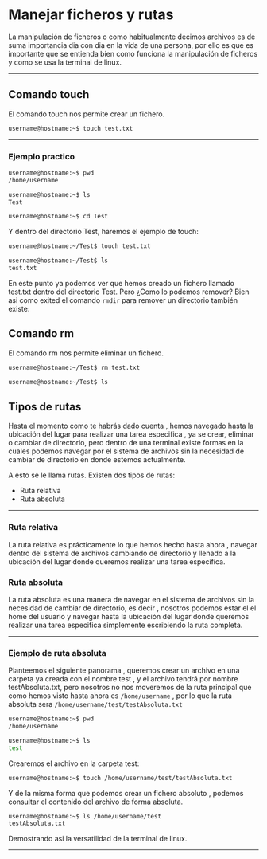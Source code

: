 # Manejar ficheros y rutas

La manipulación de ficheros o como habitualmente decimos archivos es de suma importancia dia con dia en la vida de una
persona, por ello es que es importante que se entienda bien como funciona la manipulación de ficheros y como se usa la
terminal de linux.

---

## Comando touch

El comando touch nos permite crear un fichero.

```bash
username@hostname:~$ touch test.txt
```

---

### Ejemplo practico

```bash
username@hostname:~$ pwd
/home/username
```

```bash
username@hostname:~$ ls
Test
```

```bash
username@hostname:~$ cd Test
```

Y dentro del directorio Test, haremos el ejemplo de touch:

```bash
username@hostname:~/Test$ touch test.txt
```

```bash
username@hostname:~/Test$ ls
test.txt
```

En este punto ya podemos ver que hemos creado un fichero llamado test.txt dentro del directorio Test.
Pero ¿Como lo podemos remover? Bien asi como exited el comando `rmdir` para remover un directorio también existe:

## Comando rm

El comando rm nos permite eliminar un fichero.

```bash
username@hostname:~/Test$ rm test.txt
```

```bash
username@hostname:~/Test$ ls

```

## Tipos de rutas

Hasta el momento como te habrás dado cuenta , hemos navegado hasta la ubicación del lugar para realizar una tarea
especifica , ya se crear, eliminar o cambiar de directorio, pero dentro de una terminal existe formas en la cuales
podemos navegar por el sistema de archivos sin la necesidad de cambiar de directorio en donde estemos actualmente.

A esto se le llama rutas. Existen dos tipos de rutas:

- Ruta relativa
- Ruta absoluta

---

### Ruta relativa

La ruta relativa es prácticamente lo que hemos hecho hasta ahora , navegar dentro del sistema de archivos cambiando de
directorio y llenado a la ubicación del lugar donde queremos realizar una tarea especifica.

### Ruta absoluta

La ruta absoluta es una manera de navegar en el sistema de archivos sin la necesidad de cambiar de directorio, es decir
, nosotros podemos estar el el home del usuario y navegar hasta la ubicación del lugar donde queremos realizar una tarea
especifica simplemente escribiendo la ruta completa.

---

### Ejemplo de ruta absoluta

Planteemos el siguiente panorama , queremos crear un archivo en una carpeta ya creada con el nombre test , y el archivo
tendrá por nombre testAbsoluta.txt, pero nosotros no nos moveremos de la ruta principal que como hemos visto hasta ahora
es `/home/username` , por lo que la ruta absoluta sera `/home/username/test/testAbsoluta.txt`

```bash
username@hostname:~$ pwd
/home/username
```

```bash
username@hostname:~$ ls
test
```

Crearemos el archivo en la carpeta test:

```bash
username@hostname:~$ touch /home/username/test/testAbsoluta.txt
```

Y de la misma forma que podemos crear un fichero absoluto , podemos consultar el contenido del archivo de forma
absoluta.

```bash
username@hostname:~$ ls /home/username/test
testAbsoluta.txt
```

Demostrando asi la versatilidad de la terminal de linux.

---
